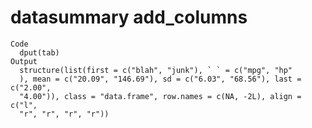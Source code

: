 # datasummary add_columns

    Code
      dput(tab)
    Output
      structure(list(first = c("blah", "junk"), ` ` = c("mpg", "hp"
      ), mean = c("20.09", "146.69"), sd = c("6.03", "68.56"), last = c("2.00", 
      "4.00")), class = "data.frame", row.names = c(NA, -2L), align = c("l", 
      "r", "r", "r", "r"))

